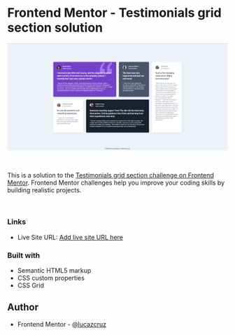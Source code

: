 # Frontend Mentor - Testimonials grid section solution

![](./design/screenshot.png)

<br>

This is a solution to the [Testimonials grid section challenge on Frontend Mentor](https://www.frontendmentor.io/challenges/testimonials-grid-section-Nnw6J7Un7). Frontend Mentor challenges help you improve your coding skills by building realistic projects.

<br>

### Links

- Live Site URL: [Add live site URL here](https://lucazcruz.github.io/frontend-mentor-challenges/testimonials-grid-section/)


### Built with

- Semantic HTML5 markup
- CSS custom properties
- CSS Grid


## Author

- Frontend Mentor - [@lucazcruz](https://www.frontendmentor.io/profile/lucazcruz)